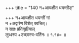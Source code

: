 +++
title = "140 न+आचक्षीत धयन्तीङ्"

+++
न+आचक्षीत धयन्तीं गां  
न +अद्वारेण विशेत् क्वचित्।  
न राज्ञः प्रतिगृह्णीयाल्  
लुब्धस्य +उच्छास्त्र-वर्तिनः  ॥ १.१४० ॥
